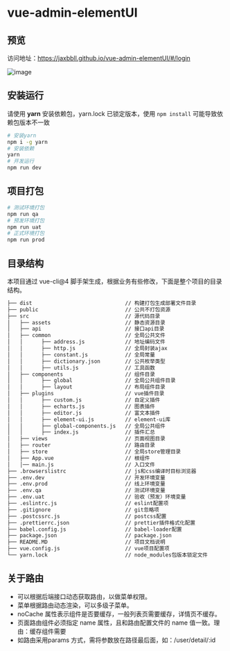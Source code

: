 # vue-admin-elementUI

## 预览

访问地址：https://jaxbbll.github.io/vue-admin-elementUI/#/login

![image](https://github.com/JaxBBLL/vue-admin-elementUI/raw/master/preview/1.gif)

## 安装运行

请使用 **yarn** 安装依赖包，yarn.lock 已锁定版本，使用 `npm install` 可能导致依赖包版本不一致

```bash
# 安装yarn
npm i -g yarn
# 安装依赖
yarn
# 开发运行
npm run dev
```

## 项目打包

```bash
# 测试环境打包
npm run qa
# 预发环境打包
npm run uat
# 正式环境打包
npm run prod
```

## 目录结构

本项目通过 vue-cli@4 脚手架生成，根据业务有些修改，下面是整个项目的目录结构。

```bash
├── dist                              // 构建打包生成部署文件目录
├── public                            // 公共不打包资源
├── src                               // 源代码目录
│   ├── assets                        // 静态资源目录
│   ├── api                           // 接口api目录
│   ├── common                        // 全局公共文件
│   │      ├── address.js             // 地址编码文件
│   │      ├── http.js                // 全局封装ajax
│   │      ├── constant.js            // 全局常量
│   │      ├── dictionary.json        // 公共枚举类型
│   │      ├── utils.js               // 工具函数
│   ├── components                    // 组件目录
│   │      ├── global                 // 全局公共组件目录
│   │      ├── layout                 // 布局组件目录
│   ├── plugins                       // vue插件目录
│   │      ├── custom.js              // 自定义插件
│   │      ├── echarts.js             // 图表插件
│   │      ├── editor.js              // 富文本插件
│   │      ├── element-ui.js          // element-ui库
│   │      ├── global-components.js   // 全局公共组件
│   │      ├── index.js               // 插件汇总
│   ├── views                         // 页面视图目录
│   ├── router                        // 路由目录
│   ├── store                         // 全局store管理目录
│   ├── App.vue                       // 根组件
│   │── main.js                       // 入口文件
├── .browserslistrc                   // js和css编译时目标浏览器
├── .env.dev                          // 开发环境变量
├── .env.prod                         // 线上环境变量
├── .env.qa                           // 测试环境变量
├── .env.uat                          // 验收（预发）环境变量
├── .eslintrc.js                      // eslint配置项
├── .gitignore                        // git忽略项
├── .postcssrc.js                     // postcss配置
├── .prettierrc.json                  // prettier插件格式化配置
├── babel.config.js                   // babel-loader配置
├── package.json                      // package.json
├── README.MD                         // 项目文档说明
├── vue.config.js                     // vue项目配置项
└── yarn.lock                         // node_modules包版本锁定文件
```

## 关于路由

- 可以根据后端接口动态获取路由，以做菜单权限。
- 菜单根据路由动态渲染，可以多级子菜单。
- noCache 属性表示组件是否要缓存，一般列表页需要缓存，详情页不缓存。
- 页面路由组件必须指定 name 属性，且和路由配置文件的 name 值一致。理由：缓存组件需要
- 如路由采用params 方式，需将参数放在路径最后面，如：/user/detail/:id
